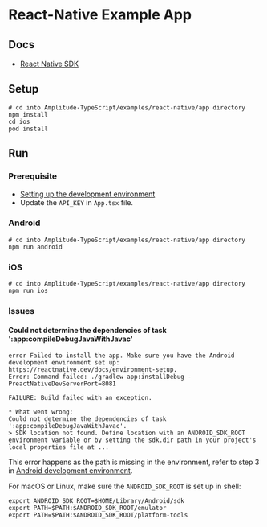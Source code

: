 # React-Native Example App
## Docs
- [React Native SDK](https://www.docs.developers.amplitude.com/data/sdks/react-native-sdk/)

## Setup
```
# cd into Amplitude-TypeScript/examples/react-native/app directory
npm install
cd ios
pod install
```

## Run
### Prerequisite
- [Setting up the development environment](https://reactnative.dev/docs/environment-setup)
- Update the `API_KEY` in `App.tsx` file.

### Android
```
# cd into Amplitude-TypeScript/examples/react-native/app directory
npm run android
```

### iOS
```
# cd into Amplitude-TypeScript/examples/react-native/app directory
npm run ios
```

### Issues
#### Could not determine the dependencies of task ':app:compileDebugJavaWithJavac'
```
error Failed to install the app. Make sure you have the Android development environment set up: https://reactnative.dev/docs/environment-setup.
Error: Command failed: ./gradlew app:installDebug -PreactNativeDevServerPort=8081

FAILURE: Build failed with an exception.

* What went wrong:
Could not determine the dependencies of task ':app:compileDebugJavaWithJavac'.
> SDK location not found. Define location with an ANDROID_SDK_ROOT environment variable or by setting the sdk.dir path in your project's local properties file at ...
```

This error happens as the path is missing in the environment, refer to step 3 in [Android development environment](https://reactnative.dev/docs/environment-setup).

For macOS or Linux, make sure the `ANDROID_SDK_ROOT` is set up in shell:
```
export ANDROID_SDK_ROOT=$HOME/Library/Android/sdk
export PATH=$PATH:$ANDROID_SDK_ROOT/emulator
export PATH=$PATH:$ANDROID_SDK_ROOT/platform-tools
```
